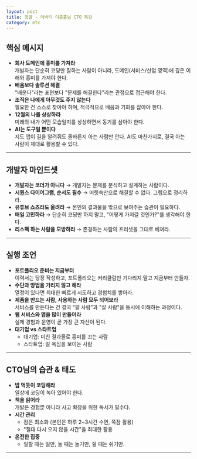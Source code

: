 ```yaml
---
layout: post
title: 정글 - 아바티 이준홍님 CTO 특강
category: etc
---
```


## 핵심 메시지
- **회사 도메인에 흥미를 가져라**  
  개발자는 단순히 코딩만 잘하는 사람이 아니라, 도메인(서비스/산업 영역)에 깊은 이해와 흥미를 가져야 한다.  
- **배움보다 솔루션 해결**  
  "배운다"라는 표현보다 "문제를 해결한다"라는 관점으로 접근해야 한다.  
- **조직은 나에게 아무것도 주지 않는다**  
  필요한 건 스스로 찾아야 하며, 적극적으로 배움과 기회를 잡아야 한다.  
- **12월의 나를 상상하라**  
  미래의 내가 어떤 모습일지를 상상하면서 동기를 삼아야 한다.  
- **AI는 도구일 뿐이다**  
  지도 앱이 길을 알려줘도 올바른지 아는 사람만 안다. AI도 마찬가지로, 결국 아는 사람이 제대로 활용할 수 있다.  

---

## 개발자 마인드셋
- **개발자는 코더가 아니다** → 개발자는 문제를 분석하고 설계하는 사람이다.  
- **시퀀스 다이어그램, 순서도 필수** → 머릿속만으로 해결할 수 없다. 그림으로 정리하라.  
- **유튜브 쇼츠라도 올려라** → 본인의 결과물을 밖으로 보여주는 습관이 필요하다.  
- **매일 고민하라** → 단순히 코딩만 하지 말고, "어떻게 가져갈 것인가?"를 생각해야 한다.  
- **리스펙 하는 사람을 모방하라** → 존경하는 사람의 프리셋을 그대로 베껴라.  

---

## 실행 조언
- **포트폴리오 준비는 지금부터**  
  이력서는 당장 작성하고, 포트폴리오는 커리큘럼만 기다리지 말고 지금부터 만들자.  
- **수단과 방법을 가리지 않고 해라**  
  열정이 있다면 최대한 빠르게 시도하고 경험치를 쌓아라.  
- **제품을 만드는 사람, 사용하는 사람 모두 되어보라**  
  서비스를 만든다는 건 결국 "팔 사람"과 "살 사람"을 동시에 이해하는 과정이다.  
- **웹 서비스와 앱을 많이 만들어라**  
  실제 경험과 운영이 곧 가장 큰 자산이 된다.  
- **대기업 vs 스타트업**  
  - 대기업: 미친 결과물로 흥미를 끄는 사람  
  - 스타트업: 일 욕심을 보이는 사람  

---

## CTO님의 습관 & 태도
- **밥 먹듯이 코딩해라**  
  일상에 코딩이 녹아 있어야 한다.  
- **책을 읽어라**  
  개발은 경험뿐 아니라 사고 확장을 위한 독서가 필수다.  
- **시간 관리**  
  - 잠은 최소화 (본인은 하루 2~3시간 수면, 쪽잠 활용)  
  - "절대 다시 오지 않을 시간"을 최대한 활용  
- **온전한 집중**  
  - 일할 때는 일만, 놀 때는 놀기만, 쉴 때는 쉬기만.  

---